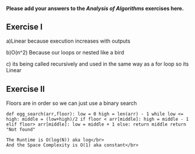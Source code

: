 #### Please add your answers to the ***Analysis of  Algorithms*** exercises here.

## Exercise I

a)Linear because execution increases with outputs


b)O(n^2) Because our loops or nested like a bird


c) its being called recursively and used in the same way as a for loop so its Linear

## Exercise II
Floors are in order so we can just use a binary search 

`def egg_search(arr,floor):
    low = 0
    high = len(arr) - 1
    while low <= high:
        middle = (low+high)/2
        if floor < arr[middle]:
            high = middle - 1
        elif floor> arr[middle]:
            low = middle + 1
        else:
            return middle
    return "Not found"`

    The Runtime is O(log(N)) aka log</br>
    And the Space Complexity is O(1) aka constant</br>

